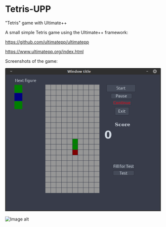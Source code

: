 # Tetris-UPP
"Tetris" game with Ultimate++

A small simple Tetris game using the Ultimate++ framework:

https://github.com/ultimatepp/ultimatepp

https://www.ultimatepp.org/index.html

Screenshots of the game:

![Image alt](https://github.com/vlamis9/Tetris-UPP/blob/master/Tetris.png)

![Image alt](https://github.com/vlamis9/CRM-Lawyer-s-helper-/blob/master/Tetris2.png)
